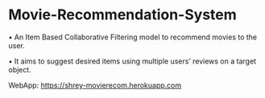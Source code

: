# Movie-Recommendation-System

• An Item Based Collaborative Filtering model to recommend movies to the user.

• It aims to suggest desired items using multiple users’ reviews on a target object.

WebApp:
 https://shrey-movierecom.herokuapp.com
